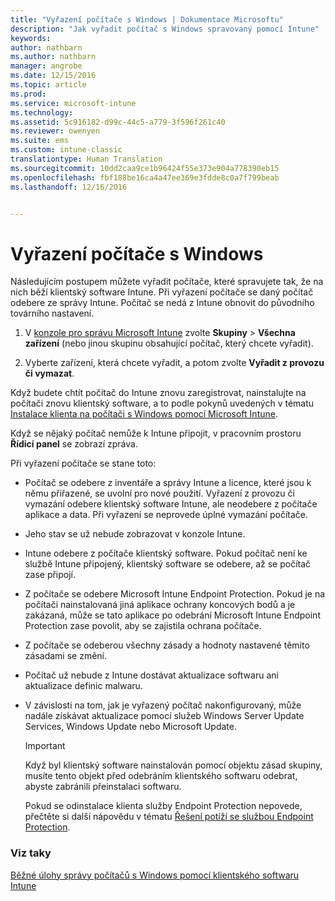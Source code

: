 ```yaml
---
title: "Vyřazení počítače s Windows | Dokumentace Microsoftu"
description: "Jak vyřadit počítač s Windows spravovaný pomocí Intune"
keywords: 
author: nathbarn
ms.author: nathbarn
manager: angrobe
ms.date: 12/15/2016
ms.topic: article
ms.prod: 
ms.service: microsoft-intune
ms.technology: 
ms.assetid: 5c916182-d99c-44c5-a779-3f596f261c40
ms.reviewer: owenyen
ms.suite: ems
ms.custom: intune-classic
translationtype: Human Translation
ms.sourcegitcommit: 10dd2caa9ce1b96424f55e373e904a778390eb15
ms.openlocfilehash: fbf188be16ca4a47ee369e3fdde8c0a7f799beab
ms.lasthandoff: 12/16/2016


---
```


# <a name="retire-a-windows-pc"></a>Vyřazení počítače s Windows
Následujícím postupem můžete vyřadit počítače, které spravujete tak, že na nich běží klientský software Intune. Při vyřazení počítače se daný počítač odebere ze správy Intune. Počítač se nedá z Intune obnovit do původního továrního nastavení.

1.  V [konzole pro správu Microsoft Intune](https://manage.microsoft.com/) zvolte **Skupiny** &gt; **Všechna zařízení** (nebo jinou skupinu obsahující počítač, který chcete vyřadit).

2.  Vyberte zařízení, která chcete vyřadit, a potom zvolte **Vyřadit z provozu či vymazat**.

Když budete chtít počítač do Intune znovu zaregistrovat, nainstalujte na počítači znovu klientský software, a to podle pokynů uvedených v tématu [Instalace klienta na počítači s Windows pomocí Microsoft Intune](install-the-windows-pc-client-with-microsoft-intune.md).

Když se nějaký počítač nemůže k Intune připojit, v pracovním prostoru **Řídicí panel** se zobrazí zpráva.

Při vyřazení počítače se stane toto:

-   Počítač se odebere z inventáře a správy Intune a licence, které jsou k němu přiřazené, se uvolní pro nové použití. Vyřazení z provozu či vymazání odebere klientský software Intune, ale neodebere z počítače aplikace a data. Při vyřazení se neprovede úplné vymazání počítače.

-   Jeho stav se už nebude zobrazovat v konzole Intune.

-   Intune odebere z počítače klientský software. Pokud počítač není ke službě Intune připojený, klientský software se odebere, až se počítač zase připojí.

-   Z počítače se odebere Microsoft Intune Endpoint Protection. Pokud je na počítači nainstalovaná jiná aplikace ochrany koncových bodů a je zakázaná, může se tato aplikace po odebrání Microsoft Intune Endpoint Protection zase povolit, aby se zajistila ochrana počítače.

-   Z počítače se odeberou všechny zásady a hodnoty nastavené těmito zásadami se změní.

-   Počítač už nebude z Intune dostávat aktualizace softwaru ani aktualizace definic malwaru.

-   V závislosti na tom, jak je vyřazený počítač nakonfigurovaný, může nadále získávat aktualizace pomocí služeb Windows Server Update Services, Windows Update nebo Microsoft Update.

    > [!IMPORTANT]
    > Když byl klientský software nainstalován pomocí objektu zásad skupiny, musíte tento objekt před odebráním klientského softwaru odebrat, abyste zabránili přeinstalaci softwaru.

    Pokud se odinstalace klienta služby Endpoint Protection nepovede, přečtěte si další nápovědu v tématu [Řešení potíží se službou Endpoint Protection](/intune/troubleshoot/troubleshoot-endpoint-protection-in-microsoft-intune).

### <a name="see-also"></a>Viz taky

[Běžné úlohy správy počítačů s Windows pomocí klientského softwaru Intune](common-windows-pc-management-tasks-with-the-microsoft-intune-computer-client.md)
